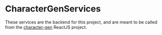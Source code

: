 # CharacterGenServices

These services are the backend for this project, and are meant to be called from the [character-gen](https://github.com/tomizechsterson/character-gen) ReactJS project.
